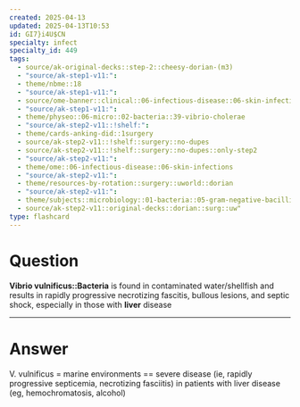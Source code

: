 ```yaml
---
created: 2025-04-13
updated: 2025-04-13T10:53
id: GI7}i4U$CN
specialty: infect
specialty_id: 449
tags:
  - source/ak-original-decks::step-2::cheesy-dorian-(m3)
  - "source/ak-step1-v11:": 
  - theme/nbme::18
  - "source/ak-step1-v11:": 
  - source/ome-banner::clinical::06-infectious-disease::06-skin-infections
  - "source/ak-step1-v11:": 
  - theme/physeo::06-micro::02-bacteria::39-vibrio-cholerae
  - "source/ak-step2-v11::!shelf:": 
  - theme/cards-anking-did::1surgery
  - source/ak-step2-v11::!shelf::surgery::no-dupes
  - source/ak-step2-v11::!shelf::surgery::no-dupes::only-step2
  - "source/ak-step2-v11:": 
  - theme/ome::06-infectious-disease::06-skin-infections
  - "source/ak-step2-v11:": 
  - theme/resources-by-rotation::surgery::uworld::dorian
  - "source/ak-step2-v11:": 
  - theme/subjects::microbiology::01-bacteria::05-gram-negative-bacilli-enteric::vibrio-vulnificus
  - source/ak-step2-v11::original-decks::dorian::surg::uw"
type: flashcard
---
```


# Question
**Vibrio vulnificus::Bacteria** is found in contaminated water/shellfish and results in rapidly progressive necrotizing fascitis, bullous lesions, and septic shock, especially in those with **liver** disease

---

# Answer
V. vulnificus = marine environments == severe disease (ie, rapidly progressive septicemia, necrotizing fasciitis) in patients with liver disease (eg, hemochromatosis, alcohol)